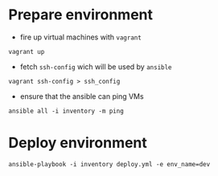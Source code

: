 # Prepare environment

- fire up virtual machines with `vagrant`

```
vagrant up
```

- fetch `ssh-config` wich will be used by `ansible`

```
vagrant ssh-config > ssh_config
```

- ensure that the ansible can ping VMs

```
ansible all -i inventory -m ping
```

# Deploy environment

```
ansible-playbook -i inventory deploy.yml -e env_name=dev
```
